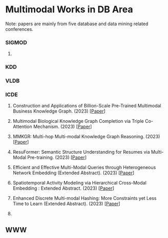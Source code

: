Multimodal Works in DB Area
======
Note: papers are mainly from five database and data mining related conferences.

### SIGMOD

1. 




### KDD




### VLDB



### ICDE


1. Construction and Applications of Billion-Scale Pre-Trained Multimodal Business Knowledge Graph. (2023) [[Paper](https://doi.org/10.1109/ICDE55515.2023.00229)]

2. Multimodal Biological Knowledge Graph Completion via Triple Co-Attention Mechanism. (2023) [[Paper](https://doi.org/10.1109/ICDE55515.2023.10231041)]

3. MMKGR: Multi-hop Multi-modal Knowledge Graph Reasoning. (2023) [[Paper](https://doi.org/10.1109/ICDE55515.2023.00015)]

4. ResuFormer: Semantic Structure Understanding for Resumes via Multi-Modal Pre-training. (2023) [[Paper](https://ieeexplore.ieee.org/document/10184685/)]

5. Efficient and Effective Multi-Modal Queries through Heterogeneous Network Embedding (Extended Abstract). (2023) [[Paper](https://doi.org/10.1109/ICDE55515.2023.00322)]

6. Spatiotemporal Activity Modeling via Hierarchical Cross-Modal Embedding : Extended Abstract. (2023) [[Paper](https://doi.org/10.1109/ICDE55515.2023.00334)]

7. Enhanced Discrete Multi-modal Hashing: More Constraints yet Less Time to Learn (Extended Abstract). (2023) [[Paper](https://doi.org/10.1109/ICDE55515.2023.00355)]

8. 







## WWW

